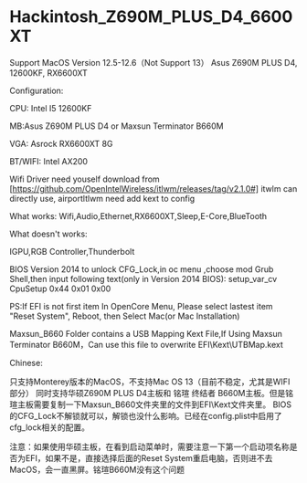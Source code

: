 # Hackintosh_Z690M_PLUS_D4_6600XT
Support MacOS Version 12.5-12.6（Not Support 13）
Asus Z690M PLUS D4, 12600KF, RX6600XT

Configuration:

CPU: Intel I5 12600KF

MB:Asus Z690M PLUS D4 or Maxsun Terminator B660M

VGA: Asrock RX6600XT 8G

BT/WIFI:  Intel AX200

Wifi Driver need youself download from [https://github.com/OpenIntelWireless/itlwm/releases/tag/v2.1.0#]
itwlm can directly use, airportltlwm need add kext to config

What works:
Wifi,Audio,Ethernet,RX6600XT,Sleep,E-Core,BlueTooth

What doesn't works:

IGPU,RGB Controller,Thunderbolt

BIOS Version 2014
to unlock CFG_Lock,in oc menu ,choose mod Grub Shell,then input following text(only in Version 2014 BIOS):
setup_var_cv CpuSetup 0x44 0x01 0x00

PS:If EFI is not first item In OpenCore Menu, Please select lastest item "Reset System", Reboot, then Select Mac(or Mac Installation)

Maxsun_B660 Folder contains a USB Mapping Kext File,If Using Maxsun Terminator B660M，Can use this file to overwrite EFI\Kext\UTBMap.kext

Chinese:

只支持Monterey版本的MacOS，不支持Mac OS 13（目前不稳定，尤其是WIFI部分）
同时支持华硕Z690M PLUS D4主板和 铭瑄 终结者 B660M主板。但是铭瑄主板需要复制一下Maxsun_B660文件夹里的文件到EFI\Kext文件夹里。
BIOS的CFG_Lock不解锁就可以，解锁也没什么影响。已经在config.plist中启用了cfg_lock相关的配置。

注意：如果使用华硕主板，在看到启动菜单时，需要注意一下第一个启动项名称是否为EFI，如果不是，直接选择后面的Reset System重启电脑，否则进不去MacOS，会一直黑屏。铭瑄B660M没有这个问题
